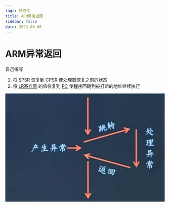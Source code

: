 ```yaml
---
tags: 待成文
title: ARM异常返回
sidebar: false
date: 2023-06-06
---
```

# ARM异常返回

自己编写

1. 将 [SPSR](SPSR寄存器.md) 恢复到 [CPSR](CPSR寄存器.md) 使处理器恢复之前的状态
2. 将 [LR寄存器](LR寄存器.md) 的值恢复到 [PC](PC寄存器.md) 使程序回跳到被打断的地址继续执行

![|350](assets/20230606054200408.png)